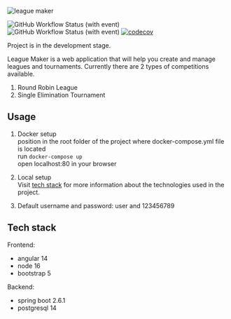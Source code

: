 ![league maker](https://github.com/RatkoSebez/LGM-Project/blob/main/frontend/src/assets/lgmcover.jpg "LGM logo")

![GitHub Workflow Status (with event)](https://img.shields.io/github/actions/workflow/status/RatkoSebez/LeagueMaker/.github%2Fworkflows%2Fbuild-backend.yml)
![GitHub Workflow Status (with event)](https://img.shields.io/github/actions/workflow/status/RatkoSebez/LeagueMaker/.github%2Fworkflows%2Ftest-backend.yml?label=tests)
[![codecov](https://codecov.io/github/RatkoSebez/LeagueMaker/graph/badge.svg?token=39P53MKUV3)](https://codecov.io/github/RatkoSebez/LeagueMaker)


Project is in the development stage.

League Maker is a web application that will help you create and manage leagues and tournaments. Currently there are 2 types of competitions available.

1. Round Robin League
2. Single Elimination Tournament

## Usage

1. Docker setup  
position in the root folder of the project where docker-compose.yml file is located  
run ``` docker-compose up ```  
open localhost:80 in your browser  

2. Local setup  
Visit [tech stack](#tech-stack) for more information about the technologies used in the project.

3. Default username and password: user and 123456789

## Tech stack

Frontend:
- angular 14
- node 16
- bootstrap 5

Backend:
- spring boot 2.6.1
- postgresql 14
